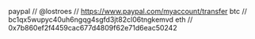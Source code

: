 paypal // @lostroes // https://www.paypal.com/myaccount/transfer
btc // bc1qx5wupyc40uh6ngqg4sgfd3jt82cl06tngkemvd
eth // 0x7b860ef2f4459cac677d4809f62e71d6eac50242
